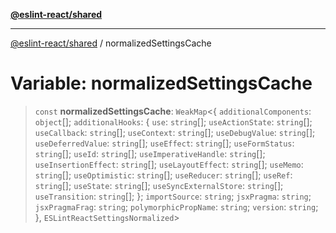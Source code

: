 [**@eslint-react/shared**](../README.md)

***

[@eslint-react/shared](../README.md) / normalizedSettingsCache

# Variable: normalizedSettingsCache

> `const` **normalizedSettingsCache**: `WeakMap`\<\{ `additionalComponents`: `object`[]; `additionalHooks`: \{ `use`: `string`[]; `useActionState`: `string`[]; `useCallback`: `string`[]; `useContext`: `string`[]; `useDebugValue`: `string`[]; `useDeferredValue`: `string`[]; `useEffect`: `string`[]; `useFormStatus`: `string`[]; `useId`: `string`[]; `useImperativeHandle`: `string`[]; `useInsertionEffect`: `string`[]; `useLayoutEffect`: `string`[]; `useMemo`: `string`[]; `useOptimistic`: `string`[]; `useReducer`: `string`[]; `useRef`: `string`[]; `useState`: `string`[]; `useSyncExternalStore`: `string`[]; `useTransition`: `string`[]; \}; `importSource`: `string`; `jsxPragma`: `string`; `jsxPragmaFrag`: `string`; `polymorphicPropName`: `string`; `version`: `string`; \}, `ESLintReactSettingsNormalized`\>
